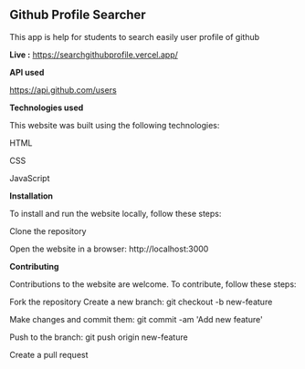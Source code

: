 ## Github Profile Searcher
This app is help for students to search easily user profile of github


**Live :** https://searchgithubprofile.vercel.app/


**API used**

 https://api.github.com/users
 
 
**Technologies used**

This website was built using the following technologies:

HTML

CSS

JavaScript


**Installation**

To install and run the website locally, follow these steps:

Clone the repository

Open the website in a browser: http://localhost:3000


**Contributing**

Contributions to the website are welcome. To contribute, follow these steps:

Fork the repository Create a new branch: git checkout -b new-feature

Make changes and commit them: git commit -am 'Add new feature'

Push to the branch: git push origin new-feature

Create a pull request

